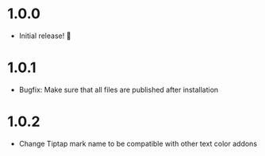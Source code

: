 # 1.0.0
- Initial release! 🎉

# 1.0.1
- Bugfix: Make sure that all files are published after installation

# 1.0.2
- Change Tiptap mark name to be compatible with other text color addons
